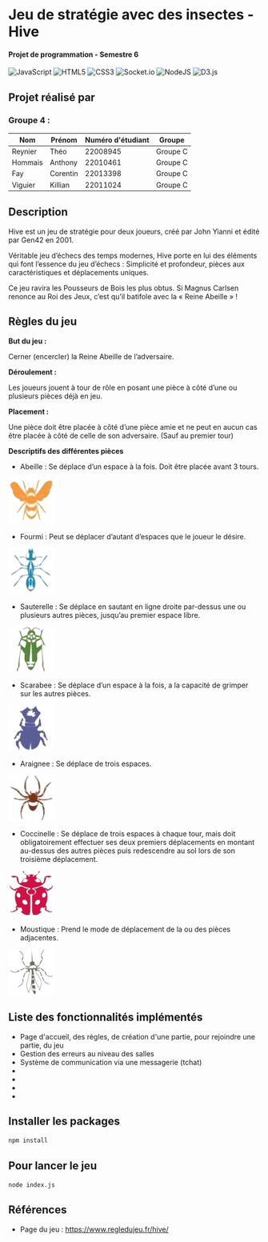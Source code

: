 # Jeu de stratégie avec des insectes - Hive
#### Projet de programmation - Semestre 6

![JavaScript](https://img.shields.io/badge/javascript-%23323330.svg?style=for-the-badge&logo=javascript&logoColor=%23F7DF1E)
![HTML5](https://img.shields.io/badge/html5-%23E34F26.svg?style=for-the-badge&logo=html5&logoColor=white)
![CSS3](https://img.shields.io/badge/css3-%231572B6.svg?style=for-the-badge&logo=css3&logoColor=white)
![Socket.io](https://img.shields.io/badge/Socket.io-black?style=for-the-badge&logo=socket.io&badgeColor=010101)
![NodeJS](https://img.shields.io/badge/node.js-6DA55F?style=for-the-badge&logo=node.js&logoColor=white)
![D3.js](https://img.shields.io/static/v1?style=for-the-badge&message=D3.js&color=222222&logo=D3.js&logoColor=F9A03C&label=)

## Projet réalisé par
### Groupe 4 :

| Nom          | Prénom       | Numéro d'étudiant |   Groupe   |
|--------------|--------------|-------------------|------------|
| Reynier      | Théo         | 22008945          | Groupe C   |
| Hommais      | Anthony      | 22010461          | Groupe C   |
| Fay          | Corentin     | 22013398          | Groupe C   |
| Viguier      | Killian      | 22011024          | Groupe C   |

## Description

Hive est un jeu de stratégie pour deux joueurs, créé par John Yianni et édité par Gen42 en 2001.

Véritable jeu d’échecs des temps modernes, Hive porte en lui des éléments qui font l’essence du jeu d’échecs : Simplicité et profondeur, pièces aux caractéristiques et déplacements uniques.

Ce jeu ravira les Pousseurs de Bois les plus obtus. Si Magnus Carlsen renonce au Roi des Jeux, c’est qu’il batifole avec la « Reine Abeille » !

## Règles du jeu

**But du jeu :**

Cerner (encercler) la Reine Abeille de l’adversaire.

**Déroulement :**

Les joueurs jouent à tour de rôle en posant une pièce à côté d’une ou plusieurs pièces déjà en jeu.

**Placement :**

Une pièce doit être placée à côté d’une pièce amie et ne peut en aucun cas être placée à côté de celle de son adversaire. (Sauf au premier tour)

**Descriptifs des différentes pièces**

- Abeille : Se déplace d’un espace à la fois. Doit être placée avant 3 tours. 

![Abeille](/public/insectes/abeille.png)
- Fourmi : Peut se déplacer d’autant d’espaces que le joueur le désire.

![Fourmi](/public/insectes/fourmi.png)
- Sauterelle : Se déplace en sautant en ligne droite par-dessus une ou plusieurs autres pièces, jusqu’au premier espace libre.

![Sauterelle](/public/insectes/sauterelle.png)
- Scarabee : Se déplace d’un espace à la fois, a la capacité de grimper sur les autres pièces.

![Scarabee](/public/insectes/scarabee.png)
- Araignee : Se déplace de trois espaces.

![Araignee](/public/insectes/araignee.png)
- Coccinelle : Se déplace de trois espaces à chaque tour, mais doit obligatoirement effectuer ses deux premiers déplacements en montant au-dessus des autres pièces puis redescendre au sol lors de son troisième déplacement.

![Coccinelle](/public/insectes/coccinelle.png)
- Moustique : Prend le mode de déplacement de la ou des pièces adjacentes. 

![Moustique](/public/insectes/moustique.png)

## Liste des fonctionnalités implémentés

- Page d'accueil, des règles, de création d'une partie, pour rejoindre une partie, du jeu
- Gestion des erreurs au niveau des salles
- Système de communication via une messagerie (tchat)
- 
-
-
-

## Installer les packages
```bash
npm install
```

## Pour lancer le jeu 
```bash
node index.js
```

## Références

- Page du jeu : https://www.regledujeu.fr/hive/